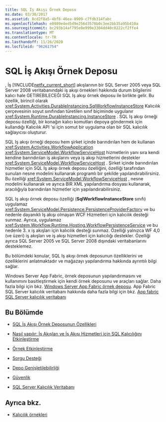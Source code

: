 ```yaml
---
title: SQL İş Akışı Örnek Deposu
ms.date: 03/30/2017
ms.assetid: 8cd2f8a5-4bf8-46ea-8909-c7fdb314fabc
ms.openlocfilehash: e0989e4ed5d9e256d3570b0c3ee2bb35a95b410a
ms.sourcegitcommit: bc293b14af795e0e999e3304dd40c0222cf2ffe4
ms.translationtype: MT
ms.contentlocale: tr-TR
ms.lasthandoff: 11/26/2020
ms.locfileid: "96261754"
---
```

# <a name="sql-workflow-instance-store"></a>SQL İş Akışı Örnek Deposu

, İş [!INCLUDE[netfx_current_short](../../../includes/netfx-current-short-md.md)] akışlarının bir SQL Server 2005 veya SQL Server 2008 veritabanındaki iş akışı örnekleri hakkında durum bilgilerini kalıcı hale GETIREBILECEĞI SQL Iş akışı örnek deposu ile birlikte gelir. Bu özellik, birincil olarak <xref:System.Activities.DurableInstancing.SqlWorkflowInstanceStore> Kalıcılık çerçevesinin soyut sınıfından türetilen sınıf biçiminde uygulanır <xref:System.Runtime.DurableInstancing.InstanceStore> . SQL Iş akışı örneği deposu özelliği, bir konağın kalıcı komutları depoya göndermek için kullandığı Kalıcılık API 'si için somut bir uygulama olan bir SQL kalıcılık sağlayıcısı oluşturur.  
  
 SQL Iş akışı örneği deposu hem şirket içinde barındırılan hem de kullanan <xref:System.Activities.WorkflowApplication> <xref:System.ServiceModel.WorkflowServiceHost> hizmetlerin yanı sıra kendi kendine barındırılan iş akışlarını veya iş akışı hizmetlerini destekler <xref:System.ServiceModel.WorkflowServiceHost> . Şirket içinde barındırılan hizmetler için SQL Iş akışı örnek deposu özelliğini, özelliği tarafından sunulan nesne modelini kullanarak programlı bir şekilde yapılandırabilirsiniz. Bu özelliği <xref:System.ServiceModel.WorkflowServiceHost> , nesne modelini kullanarak ve ayrıca BIR XML yapılandırma dosyası kullanarak, aracılığıyla barındırılan hizmetler için yapılandırabilirsiniz.  
  
 SQL Iş akışı örnek deposu özelliği (**SqlWorkflowInstanceStore** sınıfı) uygulamaz <xref:System.ServiceModel.Persistence.PersistenceProviderFactory> ve bu nedenle dayanıklı Iş akışı olmayan WCF Hizmetleri için kalıcılık desteği sunmaz. Ayrıca, uygulamaz <xref:System.Workflow.Runtime.Hosting.WorkflowPersistenceService> ve bu nedenle 3. x iş akışları için kalıcılık desteği sunmaz. Özelliği yalnızca WF 4,0 (ve üzeri) iş akışları ve iş akışı hizmetleri için kalıcılığı destekler. Özelliği ayrıca SQL Server 2005 ve SQL Server 2008 dışındaki veritabanlarını desteklemez.  
  
 Bu bölümdeki konular, SQL Iş akışı örnek deposunun özelliklerini ve özelliklerini anlatmaktadır ve mağazayı yapılandırma hakkında ayrıntılı bilgi sağlar.  
  
 Windows Server App Fabric, örnek deposunun yapılandırmasını ve kullanımını basitleştirmek için kendi örnek deposunu ve araçları sağlar. Daha fazla bilgi için bkz. [Windows Server App Fabric örnek deposu](/previous-versions/appfabric/ff383417(v=azure.10)). App Fabric SQL Server kalıcılık veritabanı hakkında daha fazla bilgi için bkz. [App fabric SQL Server kalıcılık veritabanı](/previous-versions/appfabric/ee790819(v=azure.10))  
  
## <a name="in-this-section"></a>Bu Bölümde  
  
- [SQL İş Akışı Örnek Deposunun Özellikleri](properties-of-sql-workflow-instance-store.md)  
  
- [Nasıl yapılır: İş Akışları ve İş Akışı Hizmetleri için SQL Kalıcılığını Etkinleştirme](how-to-enable-sql-persistence-for-workflows-and-workflow-services.md)  
  
- [Örnek Etkinleştirme](instance-activation.md)  
  
- [Sorgu Desteği](support-for-queries.md)  
  
- [Depo Genişletilebilirliği](store-extensibility.md)  
  
- [Güvenlik](security.md)  
  
- [SQL Server Kalıcılık Veritabanı](sql-server-persistence-database.md)  
  
## <a name="see-also"></a>Ayrıca bkz.

- [Kalıcılık örnekleri](/previous-versions/dotnet/netframework-4.0/dd699769(v=vs.100))
